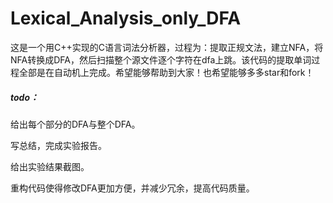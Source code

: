 # Lexical_Analysis_only_DFA

这是一个用C++实现的C语言词法分析器，过程为：提取正规文法，建立NFA，将NFA转换成DFA，然后扫描整个源文件逐个字符在dfa上跳。该代码的提取单词过程全部是在自动机上完成。希望能够帮助到大家！也希望能够多多star和fork！



##### todo：

给出每个部分的DFA与整个DFA。

写总结，完成实验报告。

给出实验结果截图。

重构代码使得修改DFA更加方便，并减少冗余，提高代码质量。




